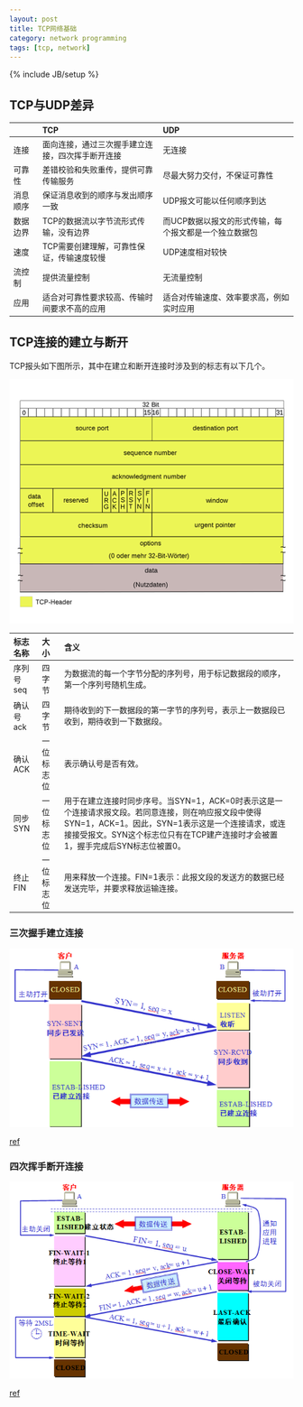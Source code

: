 ```yaml
---
layout: post
title: TCP网络基础
category: network programming
tags: [tcp, network]
---
```

{% include JB/setup %}

## TCP与UDP差异

|  | TCP | UDP |
|:-----|:-----|:-----|
| 连接 | 面向连接，通过三次握手建立连接，四次挥手断开连接 | 无连接 |
| 可靠性 | 差错校验和失败重传，提供可靠传输服务 | 尽最大努力交付，不保证可靠性 |
| 消息顺序 | 保证消息收到的顺序与发出顺序一致 | UDP报文可能以任何顺序到达 |
| 数据边界 | TCP的数据流以字节流形式传输，没有边界 | 而UCP数据以报文的形式传输，每个报文都是一个独立数据包 |
| 速度 | TCP需要创建理解，可靠性保证，传输速度较慢 | UDP速度相对较快 |
| 流控制 | 提供流量控制 | 无流量控制 |
| 应用 | 适合对可靠性要求较高、传输时间要求不高的应用 | 适合对传输速度、效率要求高，例如实时应用 |

## TCP连接的建立与断开

TCP报头如下图所示，其中在建立和断开连接时涉及到的标志有以下几个。

![TCP报头](/assets/post_img/networkprogramming/tcpheader.png)

| 标志名称 | 大小 | 含义 |
|:--------|:-----|:----|
| 序列号seq | 四字节 | 为数据流的每一个字节分配的序列号，用于标记数据段的顺序，第一个序列号随机生成。|
| 确认号ack | 四字节 | 期待收到的下一数据段的第一字节的序列号，表示上一数据段已收到，期待收到一下数据段。|
| 确认ACK | 一位标志位 | 表示确认号是否有效。|
| 同步SYN | 一位标志位 | 用于在建立连接时同步序号。当SYN=1，ACK=0时表示这是一个连接请求报文段。若同意连接，则在响应报文段中使得SYN=1，ACK=1。因此，SYN=1表示这是一个连接请求，或连接接受报文。SYN这个标志位只有在TCP建产连接时才会被置1，握手完成后SYN标志位被置0。|
| 终止FIN | 一位标志位 | 用来释放一个连接。FIN=1表示：此报文段的发送方的数据已经发送完毕，并要求释放运输连接。|

### 三次握手建立连接

![TCP三次握手](/assets/post_img/networkprogramming/tcp3shake.png)

[ref](http://blog.csdn.net/guyuealian/article/details/52535294)

### 四次挥手断开连接

![TCP四次挥手](/assets/post_img/networkprogramming/tcp4shake.png)

[ref](http://blog.csdn.net/guyuealian/article/details/52535294)

